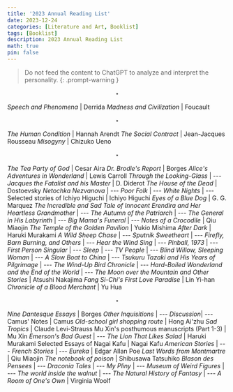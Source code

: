 ```yaml
---
title: '2023 Annual Reading List'
date: 2023-12-24
categories: [Literature and Art, Booklist]
tags: [Booklist]
description: 2023 Annual Reading List
math: true
pin: false
---
```


> Do not feed the content to ChatGPT to analyze and interpret the personality.
{: .prompt-warning }

$$ \star $$

*Speech and Phenomena* | Derrida
*Madness and Civilization* | Foucault


$$ \star $$

*The Human Condition* | Hannah Arendt
*The Social Contract* | Jean-Jacques Rousseau
*Misogyny* | Chizuko Ueno

$$ \star $$

*The Tea Party of God* | Cesar Aira
*Dr. Brodie's Report* | Borges
*Alice's Adventures in Wonderland* | Lewis Carroll
*Through the Looking-Glass* | ---
*Jacques the Fatalist and his Master* | D. Diderot
*The House of the Dead* | Dostoevsky
*Netochka Nezvanova* | ---
*Poor Folk* | ---
*White Nights* | ---
Selected stories of Ichiyo Higuchi | Ichiyo Higuchi
*Eyes of a Blue Dog* | G. G. Marquez
*The Incredible and Sad Tale of Innocent Erendira and Her Heartless Grandmother* | ---
*The Autumn of the Patriarch* | ---
*The General in His Labyrinth* | ---
*Big Mama's Funeral* | ---
*Notes of a Crocodile* | Qiu Miaojin
*The Temple of the Golden Pavilion* | Yukio Mishima
*After Dark* | Haruki Murakami
*A Wild Sheep Chase* | ---
*Sputnik Sweetheart* | ---
*Firefly, Barn Burning, and Others* | ---
*Hear the Wind Sing* | ---
*Pinball, 1973* | ---
*First Person Singular* | ---
*Sleep* | ---
*TV People* | ---
*Blind Willow, Sleeping Woman* | ---
*A Slow Boat to China* | ---
*Tsukuru Tazaki and His Years of Pilgrimage* | ---
*The Wind-Up Bird Chronicle* | ---
*Hard-Boiled Wonderland and the End of the World* | ---
*The Moon over the Mountain and Other Stories* | Atsushi Nakajima
*Fang Si-Chi's First Love Paradise* | Lin Yi-han
*Chronicle of a Blood Merchant* | Yu Hua

$$ \star $$

*Nine Dantesque Essays* | Borges
*Other Inquisitions* | ---
*Discussion*| ---
Camus' Notes | Camus
*Old-school girl shopping route* | Hong Ai'zhu
*Sad Tropics* | Claude Levi-Strauss
Mu Xin's posthumous manuscripts (Part 1-3) | Mu Xin
*Emerson's Bad Guest* | ---
*The Lion That Likes Salad* | Haruki Murakami
Selected Essays of Nagai Kafu | Nagai Kafu
*American Stories* | ---
*French Stories* | ---
*Eureka* | Edgar Allan Poe
*Last Words from Montmartre* | Qiu Miaojin
*The notebook of poison* | Shibusawa Tatsuhiko
*Blason des Pensees* | ---
*Draconia Tales* | ---
*My Pliny* | ---
*Museum of Weird Figures* | ---
*The world inside the walnut* | ---
*The Natural History of Fantasy* | ---
*A Room of One's Own* | Virginia Woolf


